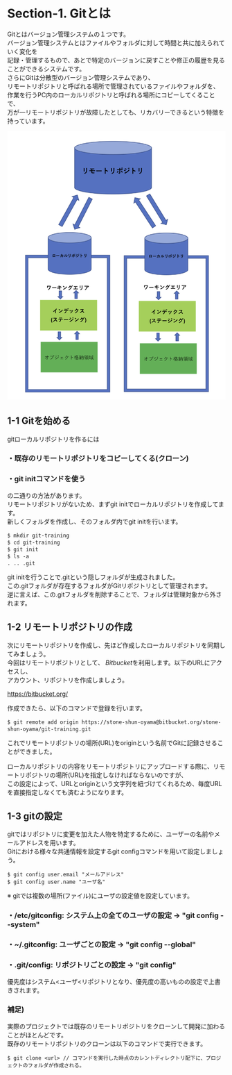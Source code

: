 
# Section-1. Gitとは

Gitとはバージョン管理システムの１つです。  
バージョン管理システムとはファイルやフォルダに対して時間と共に加えられていく変化を  
記録・管理するもので、あとで特定のバージョンに戻すことや修正の履歴を見ることができるシステムです。  
さらにGitは分散型のバージョン管理システムであり、  
リモートリポジトリと呼ばれる場所で管理されているファイルやフォルダを、  
作業を行うPC内のローカルリポジトリと呼ばれる場所にコピーしてくることで、  
万が一リモートリポジトリが故障したとしても、リカバリーできるという特徴を持っています。  

![image1-1.png](images/image1-1.png "分散型バージョン管理システム")

## 1-1 Gitを始める

gitローカルリポジトリを作るには

### ・既存のリモートリポジトリをコピーしてくる(クローン)
### ・git initコマンドを使う

の二通りの方法があります。  
リモートリポジトリがないため、まずgit initでローカルリポジトリを作成してます。  
新しくフォルダを作成し、そのフォルダ内でgit initを行います。  

```
$ mkdir git-training
$ cd git-training
$ git init
$ ls -a
. .. .git
```

git initを行うことで.gitという隠しフォルダが生成されました。  
この.gitフォルダが存在するフォルダがGitリポジトリとして管理されます。  
逆に言えば、この.gitフォルダを削除することで、フォルダは管理対象から外されます。  

## 1-2 リモートリポジトリの作成

次にリモートリポジトリを作成し、先ほど作成したローカルリポジトリを同期してみましょう。  
今回はリモートリポジトリとして、 *Bitbucket*を利用します。以下のURLにアクセスし、  
アカウント、リポジトリを作成しましょう。

<https://bitbucket.org/>

作成できたら、以下のコマンドで登録を行います。  

```
$ git remote add origin https://stone-shun-oyama@bitbucket.org/stone-shun-oyama/git-training.git
```

これでリモートリポジトリの場所(URL)をoriginという名前でGitに記録させることができました。  

ローカルリポジトリの内容をリモートリポジトリにアップロードする際に、リモートリポジトリの場所(URL)を指定しなければならないのですが、  
この設定によって、URLとoriginという文字列を紐づけてくれるため、毎度URLを直接指定しなくても済むようになります。  

## 1-3 gitの設定

gitではリポジトリに変更を加えた人物を特定するために、ユーザーの名前やメールアドレスを用います。  
Gitにおける様々な共通情報を設定するgit configコマンドを用いて設定しましょう。  

```
$ git config user.email "メールアドレス"
$ git config user.name "ユーザ名"
```

※ gitでは複数の場所(ファイル)にユーザの設定値を設定しています。  

### ・/etc/gitconfig: システム上の全てのユーザの設定 → "git config --system"

### ・~/.gitconfig: ユーザごとの設定 → "git config --global"

### ・.git/config: リポジトリごとの設定 → "git config"

優先度はシステム<ユーザ<リポジトリとなり、優先度の高いものの設定で上書きされます。  


### 補足)

実際のプロジェクトでは既存のリモートリポジトリをクローンして開発に加わることがほとんどです。  
既存のリモートリポジトリのクローンは以下のコマンドで実行できます。  

```
$ git clone <url> // コマンドを実行した時点のカレントディレクトリ配下に、プロジェクトのフォルダが作成される。
```

